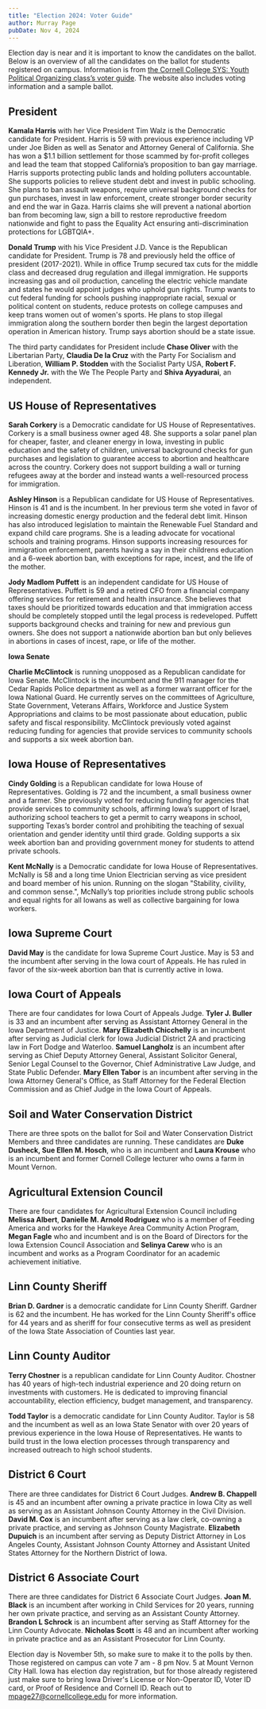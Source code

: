 ```yaml
---
title: "Election 2024: Voter Guide"
author: Murray Page
pubDate: Nov 4, 2024
---
```


Election day is near and it is important to know the candidates on the ballot. Below is an overview of all the candidates on the ballot for students registered on campus. Information is from [the Cornell College SYS: Youth Political Organizing class’s voter guide](http://sites.google.com/cornellcollege.edu/ram-the-vote-2024-voter-guide). The website also includes voting information and a sample ballot.

## President

**Kamala Harris** with her Vice President Tim Walz is the Democratic candidate for President. Harris is 59 with previous experience including VP under Joe Biden as well as Senator and Attorney General of California. She has won a $1.1 billion settlement for those scammed by for-profit colleges and lead the team that stopped California’s proposition to ban gay marriage. Harris supports protecting public lands and holding polluters accountable. She supports policies to relieve student debt and invest in public schooling. She plans to ban assault weapons, require universal background checks for gun purchases, invest in law enforcement, create stronger border security and end the war in Gaza. Harris claims she will prevent a national abortion ban from becoming law, sign a bill to restore reproductive freedom nationwide and fight to pass the Equality Act ensuring anti-discrimination protections for LGBTQIA+.

**Donald Trump** with his Vice President J.D. Vance is the Republican candidate for President. Trump is 78 and previously held the office of president (2017-2021). While in office Trump secured tax cuts for the middle class and decreased drug regulation and illegal immigration. He supports increasing gas and oil production, canceling the electric vehicle mandate and states he would appoint judges who uphold gun rights. Trump wants to cut federal funding for schools pushing inappropriate racial, sexual or political content on students, reduce protests on college campuses and keep trans women out of women's sports. He plans to stop illegal immigration along the southern border then begin the largest deportation operation in American history. Trump says abortion should be a state issue.

The third party candidates for President include **Chase Oliver** with the Libertarian Party, **Claudia De la Cruz** with the Party For Socialism and Liberation, **William P. Stodden** with the Socialist Party USA, **Robert F. Kennedy Jr.** with the We The People Party and **Shiva Ayyadurai**, an independent.

## US House of Representatives

**Sarah Corkery** is a Democratic candidate for US House of Representatives. Corkery is a small business owner aged 48\. She supports a solar panel plan for cheaper, faster, and cleaner energy in Iowa, investing in public education and the safety of children, universal background checks for gun purchases and legislation to guarantee access to abortion and healthcare across the country. Corkery does not support building a wall or turning refugees away at the border and instead wants a well-resourced process for immigration.

**Ashley Hinson** is a Republican candidate for US House of Representatives. Hinson is 41 and is the incumbent. In her previous term she ​​voted in favor of increasing domestic energy production and the federal debt limit. Hinson has also introduced legislation to maintain the Renewable Fuel Standard and expand child care programs. She is a leading advocate for vocational schools and training programs. Hinson supports increasing resources for immigration enforcement, parents having a say in their childrens education and a 6-week abortion ban, with exceptions for rape, incest, and the life of the mother.

**Jody Madlom Puffett** is an independent candidate for US House of Representatives. Puffett is 59 and a retired CFO from a financial company offering services for retirement and health insurance. She believes that taxes should be prioritized towards education and that immigration access should be completely stopped until the legal process is redeveloped. Puffett supports background checks and training for new and previous gun owners. She does not support a nationwide abortion ban but only believes in abortions in cases of incest, rape, or life of the mother.

**Iowa Senate**

**Charlie McClintock** is running unopposed as a Republican candidate for Iowa Senate. McClintock is the incumbent and the 911 manager for the Cedar Rapids Police department as well as a former warrant officer for the Iowa National Guard. He currently serves on the committees of Agriculture, State Government, Veterans Affairs, Workforce and Justice System Appropriations and claims to be most passionate about education, public safety and fiscal responsibility. McClintock previously voted against reducing funding for agencies that provide services to community schools and supports a six week abortion ban.

## Iowa House of Representatives

**Cindy Golding** is a Republican candidate for Iowa House of Representatives. Golding is 72 and the incumbent, a small business owner and a farmer. She previously voted for reducing funding for agencies that provide services to community schools, affirming Iowa’s support of Israel, authorizing school teachers to get a permit to carry weapons in school, supporting Texas’s border control and prohibiting the teaching of sexual orientation and gender identity until third grade. Golding supports a six week abortion ban and providing government money for students to attend private schools.

**Kent McNally** is a Democratic candidate for Iowa House of Representatives. McNally is 58 and a long time Union Electrician serving as vice president and board member of his union. Running on the slogan "Stability, civility, and common sense.", McNally’s top priorities include strong public schools and equal rights for all Iowans as well as collective bargaining for Iowa workers.

## Iowa Supreme Court

**David May** is the candidate for Iowa Supreme Court Justice. May is 53 and the incumbent after serving in the Iowa court of Appeals. He has ruled in favor of the six-week abortion ban that is currently active in Iowa.

## Iowa Court of Appeals

There are four candidates for Iowa Court of Appeals Judge. **Tyler J. Buller** is 33 and an incumbent after serving as Assistant Attorney General in the Iowa Department of Justice. **Mary Elizabeth Chicchelly** is an incumbent after serving as Judicial clerk for Iowa Judicial District 2A and practicing law in Fort Dodge and Waterloo. **Samuel Langholz** is an incumbent after serving as Chief Deputy Attorney General, Assistant Solicitor General, Senior Legal Counsel to the Governor, Chief Administrative Law Judge, and State Public Defender. **Mary Ellen Tabor** is an incumbent after serving in the Iowa Attorney General's Office, as Staff Attorney for the Federal Election Commission and as Chief Judge in the Iowa Court of Appeals.

## Soil and Water Conservation District

There are three spots on the ballot for Soil and Water Conservation District Members and three candidates are running. These candidates are **Duke Dusheck, Sue Ellen M. Hosch**, who is an incumbent and **Laura Krouse** who is an incumbent and former Cornell College lecturer who owns a farm in Mount Vernon.

## Agricultural Extension Council

There are four candidates for Agricultural Extension Council including **Melissa Albert**, **Danielle M. Arnold Rodriguez** who is a member of Feeding America and works for the Hawkeye Area Community Action Program, **Megan Fagle** who and incumbent and is on the Board of Directors for the Iowa Extension Council Association and **Selinya Carew** who is an incumbent and works as a Program Coordinator for an academic achievement initiative.

## Linn County Sheriff

**Brian D. Gardner** is a democratic candidate for Linn County Sheriff. Gardner is 62 and the incumbent. He has worked for the Linn County Sheriff's office for 44 years and as sheriff for four consecutive terms as well as president of the Iowa State Association of Counties last year.

## Linn County Auditor

**Terry Chostner** is a republican candidate for Linn County Auditor. Chostner has 40 years of high-tech industrial experience and 20 doing return on investments with customers. He is dedicated to improving financial accountability, election efficiency, budget management, and transparency.

**Todd Taylor** is a democratic candidate for Linn County Auditor. Taylor is 58 and the incumbent as well as an Iowa State Senator with over 20 years of previous experience in the Iowa House of Representatives. He wants to build trust in the Iowa election processes through transparency and increased outreach to high school students.

## District 6 Court

There are three candidates for District 6 Court Judges. **Andrew B. Chappell** is 45 and an incumbent after owning a private practice in Iowa City as well as serving as an Assistant Johnson County Attorney in the Civil Division. **David M. Cox** is an incumbent after serving as a law clerk, co-owning a private practice, and serving as Johnson County Magistrate. **Elizabeth Dupuich** is an incumbent after serving as Deputy District Attorney in Los Angeles County, Assistant Johnson County Attorney and Assistant United States Attorney for the Northern District of Iowa.

## District 6 Associate Court

There are three candidates for District 6 Associate Court Judges. **Joan M. Black** is an incumbent after working in Child Services for 20 years, running her own private practice, and serving as an Assistant County Attorney. **Brandon L Schrock** is an incumbent after serving as Staff Attorney for the Linn County Advocate. **Nicholas Scott** is 48 and an incumbent after working in private practice and as an Assistant Prosecutor for Linn County.

Election day is November 5th, so make sure to make it to the polls by then. Those registered on campus can vote 7 am \- 8 pm Nov. 5 at Mount Vernon City Hall. Iowa has election day registration, but for those already registered just make sure to bring Iowa Driver's License or Non-Operator ID, Voter ID card, or Proof of Residence and Cornell ID. Reach out to [mpage27@cornellcollege.edu](mailto:mpage27@cornellcollege.edu) for more information.
